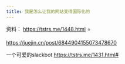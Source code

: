 ```yaml
---
title: 我是怎么让我的网站变得国际化的
---
```




资料： https://tstrs.me/1448.html ⭐️

https://juejin.cn/post/6844904155073478670

一个可爱的slackbot https://tstrs.me/1431.html#